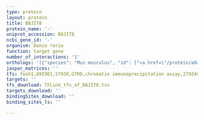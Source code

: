```yaml
---
type: protein
layout: protein
title: B8JIT8
protein_name: '-'
uniprot_accession: B8JIT8
ncbi_gene_id: '-'
organism: Danio rerio
function: target gene
number_of_interactions: '1'
orthologs: '[{"species": "Mus musculus", "id": ["<a href=\"/protein/a0a0j9yux7\">A0A0J9YUX7</a>"]}, {"species": "Rattus norvegicus", "id": ["D2KX48"]}, {"species": "Drosophila melanogaster", "id": ["<a href=\"/protein/q9vh02\">Q9VH02</a>"]}, {"species": "Caenorhabditis elegans", "id": ["<a href=\"/protein/q9tyx7\">Q9TYX7</a>", "<a href=\"/protein/o18057\">O18057</a>"]}]'
jaspar_matrices: ''
tfs: foxh1,Q9I9E1,57930,GTRD,chromatin immunoprecipitation assay,27924024%5Buid%5D,No
targets: ''
tfs_download: TFLink_tfs_of_B8JIT8.tsv
targets_download: ''
bindingSites_download: ''
binding_sites_ls: ''

---
```

